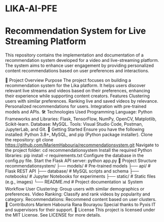 # LIKA-AI-PFE
# Recommendation System for Live Streaming Platform
This repository contains the implementation and documentation of a recommendation system developed for a video and live-streaming platform. The system aims to enhance user engagement by providing personalized content recommendations based on user preferences and interactions.

📖 Project Overview
Purpose The project focuses on building a recommendation system for the Lika platform. It helps users discover relevant live streams and videos based on their preferences, enhancing their experience while supporting content creators.
Features Clustering users with similar preferences. Ranking live and saved videos by relevance. Personalized recommendations for users. Integration with pre-trained models and APIs.
🛠️ Technologies Used Programming Language: Python Frameworks and Libraries: Flask, TensorFlow, NumPy, OpenCV, Matplotlib, Scikit-learn. Database: MySQL. Tools: Visual Studio Code, Postman, JupyterLab, and Git.
🚀 Getting Started Ensure you have the following installed: Python 3.8+, MySQL, and pip (Python package installer). Clone the repository: git clone https://github.com/MariemHabouria/recommendationsystem.git Navigate to the project folder: cd recommendationsystem Install the required Python libraries: pip install -r requirements.txt Configure the database in the config.py file. Start the Flask API server: python app.py
📂 Project Structure recommendationsystem/ ├── models/ # Pre-trained models ├── api/ # Flask REST API ├── database/ # MySQL scripts and schema ├── notebooks/ # Jupyter Notebooks for experiments ├── static/ # Static files (e.g., images) └── README.md # Project documentation
📊 System Workflow User Clustering: Group users with similar demographics or preferences. Video Ranking: Classify and rank videos by popularity and category. Recommendations: Recommend content based on user clusters.
🤝 Contributors Mariem Habouria Rana Bourayou Special thanks to Pyxis IT and supervisors for their support.
📝 License This project is licensed under the MIT License. See LICENSE for more details.
